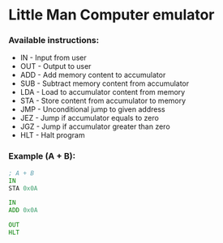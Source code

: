 # Little Man Computer emulator

### Available instructions:

- IN - Input from user
- OUT - Output to user
- ADD - Add memory content to accumulator
- SUB - Subtract memory content from accumulator
- LDA - Load to accumulator content from memory
- STA - Store content from accumulator to memory
- JMP - Unconditional jump to given address
- JEZ - Jump if accumulator equals to zero
- JGZ - Jump if accumulator greater than zero
- HLT - Halt program

### Example (A + B):

```asm
; A + B
IN
STA 0x0A

IN
ADD 0x0A

OUT
HLT
```
